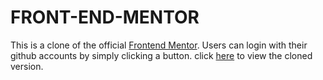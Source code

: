 # FRONT-END-MENTOR
This is a clone of the official [Frontend Mentor](https://www.frontendmentor.io/).
Users can login with their github accounts by simply clicking a button.
click [here](https://dreamy-mestorf-84c644.netlify.app/) to view the cloned version.
